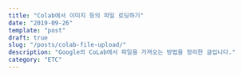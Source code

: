 ```yaml
---
title: "Colab에서 이미지 등의 파일 로딩하기"
date: "2019-09-26"
template: "post"
draft: true
slug: "/posts/colab-file-upload/"
description: "Google의 CoLab에서 파일을 가져오는 방법을 정리한 글입니다."
category: "ETC"
---
```



